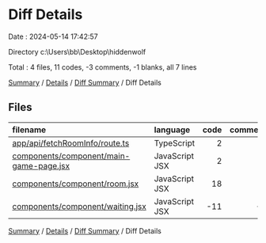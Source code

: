 # Diff Details

Date : 2024-05-14 17:42:57

Directory c:\\Users\\bb\\Desktop\\hiddenwolf

Total : 4 files,  11 codes, -3 comments, -1 blanks, all 7 lines

[Summary](results.md) / [Details](details.md) / [Diff Summary](diff.md) / Diff Details

## Files
| filename | language | code | comment | blank | total |
| :--- | :--- | ---: | ---: | ---: | ---: |
| [app/api/fetchRoomInfo/route.ts](/app/api/fetchRoomInfo/route.ts) | TypeScript | 2 | 0 | 0 | 2 |
| [components/component/main-game-page.jsx](/components/component/main-game-page.jsx) | JavaScript JSX | 2 | 0 | -1 | 1 |
| [components/component/room.jsx](/components/component/room.jsx) | JavaScript JSX | 18 | 1 | 0 | 19 |
| [components/component/waiting.jsx](/components/component/waiting.jsx) | JavaScript JSX | -11 | -4 | 0 | -15 |

[Summary](results.md) / [Details](details.md) / [Diff Summary](diff.md) / Diff Details